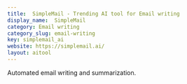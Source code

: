 ```yaml
---
title:  SimpleMail - Trending AI tool for Email writing
display_name:  SimpleMail
category: Email writing
category_slug: email-writing
key: simplemail_ai
website: https://simplemail.ai/
layout: aitool
---
```


Automated email writing and summarization.
